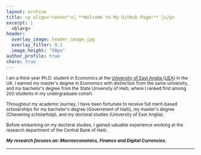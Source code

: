 ```yaml
---
layout: archive
title: <p align="center">🌟 **Welcome to My GitHub Page!** 🌟</p>
excerpt: |
  <blarg>
header:
  overlay_image: header_image.jpg
  overlay_filter: 0.1   
  image_height: "50px"
author_profile: true
share: true
---
```

 <sub> I am a third-year Ph.D. student in Economics at the [University of East Anglia (UEA)](https://www.uea.ac.uk/about/school-of-economics) in the UK. I earned my master's degree in Economics with distinction from the same university, and my bachelor's degree from the State University of Haiti, where I ranked first among 200 students in my undergraduate cohort.  <sub> 
  
 <sub> Throughout my academic journey, I have been fortunate to receive full merit-based scholarships for my bachelor's degree (Government of Haiti), my master's degree (Chevening scholarhsip), and my doctoral studies (University of East Anglia). </sub>
 
 <sub> Before embarking on my doctoral studies, I gained valuable experience working at the research department of the Central Bank of Haiti. </sub>
 
 <sub> ***My research focuses on: Macroeconomics, Finance and Digital Currencies.*** </sub>
 
---


